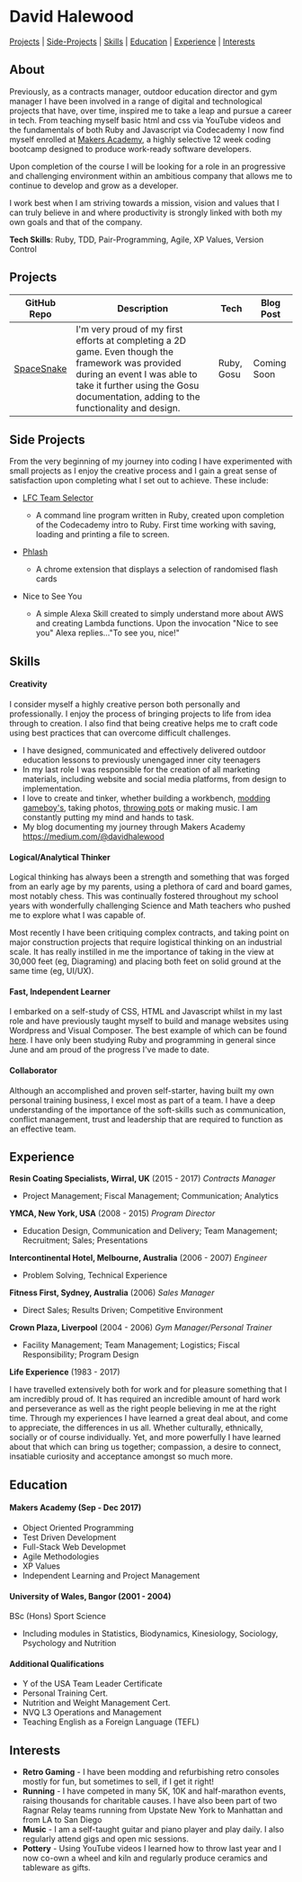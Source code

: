 # David Halewood

[Projects](#projects) | [Side-Projects](#side-projects) | [Skills](#skills) | [Education](#education) | [Experience](#experience) | [Interests](#interests)

## About

Previously, as a contracts manager, outdoor education director and gym manager I have been involved in a range of digital and technological projects that have, over time, inspired me to take a leap and pursue a career in tech. From teaching myself basic html and css via YouTube videos and the fundamentals of both Ruby and Javascript via Codecademy I now find myself enrolled at [Makers Academy](http://www.makersacademy.com/), a highly selective 12 week coding bootcamp designed to produce work-ready software developers.

Upon completion of the course I will be looking for a role in an progressive and challenging environment within an ambitious company that allows me to continue to develop and grow as a developer.

I work best when I am striving towards a mission, vision and values that I can truly believe in and where productivity is strongly linked with both my own goals and that of the company.

__Tech Skills__: Ruby, TDD, Pair-Programming, Agile, XP Values, Version Control

## Projects

GitHub Repo | Description | Tech | Blog Post
-------------|-------------|------|--------|
[SpaceSnake](https://github.com/haletothewood/SpaceSnake) | I'm very proud of my first efforts at completing a 2D game. Even though the framework was provided during an event I was able to take it further using the Gosu documentation, adding to the functionality and design. | Ruby, Gosu | Coming Soon

## Side Projects

From the very beginning of my journey into coding I have experimented with small projects as I enjoy the creative process and I gain a great sense of satisfaction upon completing what I set out to achieve. These include:

- [LFC Team Selector](https://github.com/haletothewood/LFCTeamSelector)
  - A command line program written in Ruby, created upon completion of the Codecademy intro to Ruby. First time working with saving, loading and printing a file to screen.

- [Phlash](https://github.com/haletothewood/Phlash)
  - A chrome extension that displays a selection of randomised flash cards

- Nice to See You
  - A simple Alexa Skill created to simply understand more about AWS and creating Lambda functions. Upon the invocation "Nice to see you" Alexa replies..."To see you, nice!"

## Skills

#### Creativity

I consider myself a highly creative person both personally and professionally. I enjoy the process of bringing projects to life from idea through to creation. I also find that being creative helps me to craft code using best practices that can overcome difficult challenges.

- I have designed, communicated and effectively delivered outdoor education lessons to previously unengaged inner city teenagers
- In my last role I was responsible for the creation of all marketing materials, including website and social media platforms, from design to implementation.
- I love to create and tinker, whether building a workbench, [modding gameboy's](https://twitter.com/halewood_retro/status/688712166480949249), taking photos, [throwing pots](https://twitter.com/halewood_retro/status/722414241068748800) or making music. I am constantly putting my mind and hands to task.
- My blog documenting my journey through Makers Academy https://medium.com/@davidhalewood

#### Logical/Analytical Thinker

Logical thinking has always been a strength and something that was forged from an early age by my parents, using a plethora of card and board games, most notably chess. This was continually fostered throughout my school years with wonderfully challenging Science and Math teachers who pushed me to explore what I was capable of.

Most recently I have been critiquing complex contracts, and taking point on major construction projects that require logistical thinking on an industrial scale. It has really instilled in me the importance of taking in the view at 30,000 feet (eg, Diagraming) and placing both feet on solid ground at the same time (eg, UI/UX).

#### Fast, Independent Learner

I embarked on a self-study of CSS, HTML and Javascript whilst in my last role and have previously taught myself to build and manage websites using Wordpress and Visual Composer. The best example of which can be found [here](http://www.resincoatingspecialists.com). I have only been studying Ruby and programming in general since June and am proud of the progress I've made to date.

#### Collaborator
Although an accomplished and proven self-starter, having built my own personal training business, I excel most as part of a team. I have a deep understanding of the importance of the soft-skills such as communication, conflict management, trust and leadership that are required to function as an effective team.

## Experience

**Resin Coating Specialists, Wirral, UK** (2015 - 2017)
*Contracts Manager*
- Project Management; Fiscal Management; Communication; Analytics

**YMCA, New York, USA** (2008 - 2015)
*Program Director*
- Education Design, Communication and Delivery; Team Management; Recruitment; Sales; Presentations

**Intercontinental Hotel, Melbourne, Australia** (2006 - 2007)
*Engineer*
- Problem Solving, Technical Experience

**Fitness First, Sydney, Australia** (2006)
*Sales Manager*
- Direct Sales; Results Driven; Competitive Environment

**Crown Plaza, Liverpool** (2004 - 2006)
*Gym Manager/Personal Trainer*
- Facility Management; Team Management; Logistics; Fiscal Responsibility; Program Design

**Life Experience** (1983 - 2017)  

I have travelled extensively both for work and for pleasure something that I am incredibly proud of. It has required an incredible amount of hard work and perseverance as well as the right people believing in me at the right time. Through my experiences I have learned a great deal about, and come to appreciate, the differences in us all. Whether culturally, ethnically, socially or of course individually. Yet, and more powerfully I have learned about that which can bring us together; compassion, a desire to connect, insatiable curiosity and acceptance amongst so much more.

## Education

#### Makers Academy (Sep - Dec 2017)

- Object Oriented Programming
- Test Driven Development
- Full-Stack Web Developmet
- Agile Methodologies
- XP Values
- Independent Learning and Project Management

#### University of Wales, Bangor (2001 - 2004)

BSc (Hons) Sport Science
- Including modules in Statistics, Biodynamics, Kinesiology, Sociology, Psychology and Nutrition

#### Additional Qualifications
- Y of the USA Team Leader Certificate
- Personal Training Cert.
- Nutrition and Weight Management Cert.
- NVQ L3 Operations and Management
- Teaching English as a Foreign Language (TEFL)

## Interests

- __Retro Gaming__ - I have been modding and refurbishing retro consoles mostly for fun, but sometimes to sell, if I get it right!
- __Running__ - I have competed in many 5K, 10K and half-marathon events, raising thousands for charitable causes. I have also been part of two Ragnar Relay teams running from Upstate New York to Manhattan and from LA to San Diego
- __Music__ - I am a self-taught guitar and piano player and play daily. I also regularly attend gigs and open mic sessions.
- __Pottery__ - Using YouTube videos I learned how to throw last year and I now co-own a wheel and kiln and regularly produce ceramics and tableware as gifts.
